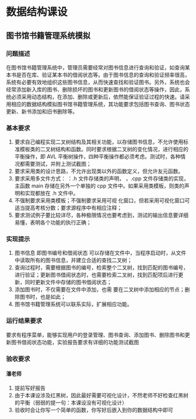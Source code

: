 # 数据结构课设

## 图书馆书籍管理系统模拟

### 问题描述

在图书馆书籍管理系统中，管理员需要经常对图书信息进行查询和验证，如查询某本书是否在库、验证某本书的借阅状态等。由于图书信息的查询和验证频率很高，系统有必要有效地组织这些图书信息，从而快速查找和验证图书。另外，系统也会经常添加新入库的图书、删除损坏的图书和更新图书的借阅状态等操作，因此，系统必须采用动态结构，在添加、删除或更新后，依然能保证验证过程的快速。请采用相应的数据结构模拟图书馆书籍管理系统，其功能要求包括图书查询、图书状态更新、新书添加和旧书删除等。

### 基本要求

1. 要求自己编程实现二叉树结构及其相关功能，以存储图书信息，不允许使用标准模板类的二叉树结构和函数。同时要求根据二叉树的变化情况，进行相应的平衡操作，即 AVL 平衡树操作，四种平衡操作都必须考虑。测试时，各种情况都需要测试，并附上测试截图；
2. 要求采用类的设计思路，不允许出现类以外的函数定义，但允许友元函数。
3. 要求采用多文件方式： ：.h 文件存储类的声明， ，.cpp 文件存储类的实现，主函数 main 存储在另外一个单独的 cpp 文件中。如果采用类模板，则类的声明和实现都放在 .h 文件中。
4. 不强制要求采用类模板；不强制要求采用可视 化窗口，但若采用可视化窗口可适当提高考核分数；要求源程序中有相应注释；
5. 要求测试例子要比较详尽，各种极限情况也要考虑到，测试的输出信息要详细易懂，表明各个功能的执行正确；

### 实现提示

1. 图书信息 即图书编号和借阅状态 可以存储在文件中，当程序启动时，从文件中读取所有的图书信息，并建立合适的查找二叉树；
2. 查询过程时，需要根据图书的编号，检索整个二叉树，找到匹配的图书编号，进行验证；更新图书借阅状态时，也需要检索二叉树，找到匹配项后进行更新，同时更新文件中存储的图书借阅状态；
3. 添加图书时，不仅需要在文件中添加，也需 要在二叉树中添加相应的节点；删除图书时，也是如此；
4. 图书馆书籍管理系统可以联系实际，扩展相应功能。

### 运行结果要求

要求有程序菜单，能够实现用户的登录管理、图书查询、添加图书、删除图书和更新图书借阅状态功能，实验报告要求有详细的功能测试截图

### 验收要求

#### 潘老师

1. 提前写好报告
2. 由于本课设涉及红黑树，因此最好需要可视化设计，不然老师不好检查红黑树的平衡（弱弱的提一句：本课设没有可视化设计）
3. 验收时会让你写一个简单的函数，你写好后嵌入到你的数据结构中即可
